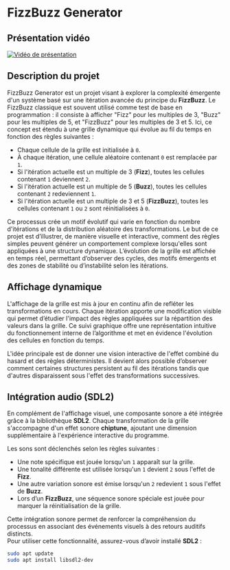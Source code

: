 # FizzBuzz Generator

## Présentation vidéo

[![Vidéo de présentation](https://img.youtube.com/vi/il9x4jECrhE/0.jpg)](https://www.youtube.com/watch?v=il9x4jECrhE)

## Description du projet

FizzBuzz Generator est un projet visant à explorer la complexité émergente d'un système basé sur une itération avancée du principe du **FizzBuzz**. Le FizzBuzz classique est souvent utilisé comme test de base en programmation : il consiste à afficher "Fizz" pour les multiples de 3, "Buzz" pour les multiples de 5, et "FizzBuzz" pour les multiples de 3 et 5. Ici, ce concept est étendu à une grille dynamique qui évolue au fil du temps en fonction des règles suivantes :

- Chaque cellule de la grille est initialisée à `0`.
- À chaque itération, une cellule aléatoire contenant `0` est remplacée par `1`.
- Si l'itération actuelle est un multiple de 3 (**Fizz**), toutes les cellules contenant `1` deviennent `2`.
- Si l'itération actuelle est un multiple de 5 (**Buzz**), toutes les cellules contenant `2` redeviennent `1`.
- Si l'itération actuelle est un multiple de 3 et 5 (**FizzBuzz**), toutes les cellules contenant `1` ou `2` sont réinitialisées à `0`.

Ce processus crée un motif évolutif qui varie en fonction du nombre d'itérations et de la distribution aléatoire des transformations. Le but de ce projet est d’illustrer, de manière visuelle et interactive, comment des règles simples peuvent générer un comportement complexe lorsqu'elles sont appliquées à une structure dynamique. L’évolution de la grille est affichée en temps réel, permettant d’observer des cycles, des motifs émergents et des zones de stabilité ou d’instabilité selon les itérations.

## Affichage dynamique

L'affichage de la grille est mis à jour en continu afin de refléter les transformations en cours. Chaque itération apporte une modification visible qui permet d’étudier l'impact des règles appliquées sur la répartition des valeurs dans la grille. Ce suivi graphique offre une représentation intuitive du fonctionnement interne de l’algorithme et met en évidence l'évolution des cellules en fonction du temps.

L'idée principale est de donner une vision interactive de l'effet combiné du hasard et des règles déterministes. Il devient alors possible d’observer comment certaines structures persistent au fil des itérations tandis que d'autres disparaissent sous l'effet des transformations successives.

## Intégration audio (SDL2)

En complément de l'affichage visuel, une composante sonore a été intégrée grâce à la bibliothèque **SDL2**. Chaque transformation de la grille s'accompagne d'un effet sonore **chiptune**, ajoutant une dimension supplémentaire à l'expérience interactive du programme.

Les sons sont déclenchés selon les règles suivantes :

- Une note spécifique est jouée lorsqu'un `1` apparaît sur la grille.
- Une tonalité différente est utilisée lorsqu'un `1` devient `2` sous l'effet de **Fizz**.
- Une autre variation sonore est émise lorsqu'un `2` redevient `1` sous l'effet de **Buzz**.
- Lors d’un **FizzBuzz**, une séquence sonore spéciale est jouée pour marquer la réinitialisation de la grille.

Cette intégration sonore permet de renforcer la compréhension du processus en associant des événements visuels à des retours auditifs distincts.  
Pour utiliser cette fonctionnalité, assurez-vous d’avoir installé **SDL2** :

```bash
sudo apt update
sudo apt install libsdl2-dev
